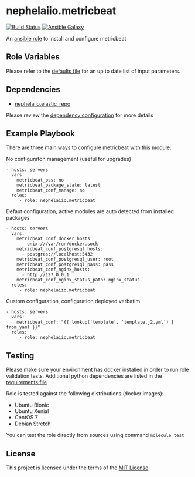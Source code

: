 # nephelaiio.metricbeat

[![Build Status](https://travis-ci.org/nephelaiio/ansible-role-metricbeat.svg?branch=master)](https://travis-ci.org/nephelaiio/ansible-role-metricbeat)
[![Ansible Galaxy](http://img.shields.io/badge/ansible--galaxy-nephelaiio.metricbeat-blue.svg)](https://galaxy.ansible.com/nephelaiio/metricbeat/)

An [ansible role](https://galaxy.ansible.com/nephelaiio/metricbeat) to install and configure metricbeat

## Role Variables

Please refer to the [defaults file](/defaults/main.yml) for an up to date list of input parameters.

## Dependencies

* [nephelaiio.elastic_repo](https://galaxy.ansible.com/nephelaiio/elastic_repo/)

Please review the [dependency configuration](/meta/main.yml) for more details

## Example Playbook

There are three main ways to configure metricbeat with this module:

No configuraton management (useful for upgrades)

```
- hosts: servers
  vars:
    metricbeat_oss: no
    metricbeat_package_state: latest
    metricbeat_conf_manage: no
  roles:
     - role: nephelaiio.metricbeat
```

Defaut configuration, active modules are auto detected from installed packages

```
- hosts: servers
  vars:
    metricbeat_conf_docker_hosts
      - unix:///var/run/docker.sock
    metricbeat_conf_postgresql_hosts:
      - postgres://localhost:5432
    metricbeat_conf_postgresql_user: root
    metricbeat_conf_postgresql_pass: pass
    metricbeat_conf_nginx_hosts:
      - http://127.0.0.1
    metricbeat_conf_nginx_status_path: nginx_status
  roles:
     - role: nephelaiio.metricbeat
```

Custom configuration, configuration deployed verbatim

```
- hosts: servers
  vars:
    metricbeat_conf: "{{ lookup('template', 'template.j2.yml') | from_yaml }}"
  roles:
     - role: nephelaiio.metricbeat
```

## Testing

Please make sure your environment has [docker](https://www.docker.com) installed in order to run role validation tests. Additional python dependencies are listed in the [requirements file](https://github.com/nephelaiio/ansible-role-requirements/blob/master/requirements.txt)

Role is tested against the following distributions (docker images):
  * Ubuntu Bionic
  * Ubuntu Xenial
  * CentOS 7
  * Debian Stretch

You can test the role directly from sources using command ` molecule test `

## License

This project is licensed under the terms of the [MIT License](/LICENSE)
